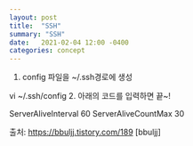 ```yaml
---
layout: post
title:  "SSH"
summary: "SSH"
date:   2021-02-04 12:00 -0400
categories: concept
---
```


1. config 파일을 ~/.ssh경로에 생성

vi ~/.ssh/config
2. 아래의 코드를 입력하면 끝~!

ServerAliveInterval 60
ServerAliveCountMax 30


출처: https://bbuljj.tistory.com/189 [bbuljj]
